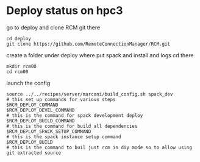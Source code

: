 # Deploy status on  hpc3

go to deploy and clone RCM git there

    cd deploy
    git clone https://github.com/RemoteConnectionManager/RCM.git

create a folder under deploy where put spack and install and logs
cd there

    mkdir rcm00
    cd rcm00

launch the config

    source ../../recipes/server/marconi/build_config.sh spack_dev
    # this set up commands for various steps
    $RCM_DEPLOY_COMMAND
    $RCM_DEPLOY_DEVEL_COMMAND
    # this is the command for spack development deploy
    $RCM_DEPLOY_BUILD_COMMAND
    # this is the command for build all dependencies
    $RCM_DEPLOY_SPACK_SETUP_COMMAND
    # this is the spack instance setup command
    $RCM_DEPLOY_BUILD
    # this is the command to buil just rcm in diy mode so to allow using git extracted source


